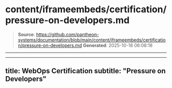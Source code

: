 # content/iframeembeds/certification/pressure-on-developers.md

> **Source**: https://github.com/pantheon-systems/documentation/blob/main/content/iframeembeds/certification/pressure-on-developers.md
> **Generated**: 2025-10-18 06:08:18

---

---
title: WebOps Certification
subtitle: "Pressure on Developers"
---

<Partial file="certification-guide/pressure-on-developers.md" />
